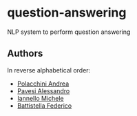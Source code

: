 # question-answering
NLP system to perform question answering

## Authors
In reverse alphabetical order:

- [Polacchini Andrea](https://github.com/AndreaPolac)
- [Pavesi Alessandro](https://github.com/pavva94)
- [Iannello Michele](https://github.com/michimichiamo/)
- [Battistella Federico](https://github.com/fedebatti/)
